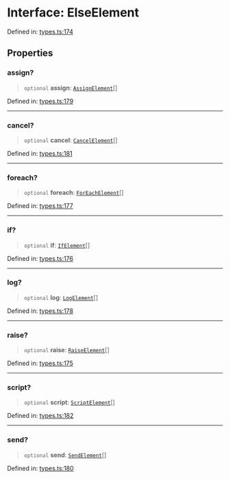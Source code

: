 # Interface: ElseElement

Defined in: [types.ts:174](https://github.com/caweinshenker/sxcml-js/blob/957847bdc6405b8502a575517be9bde5a1c195dc/src/types.ts#L174)

## Properties

### assign?

> `optional` **assign**: [`AssignElement`](AssignElement.md)[]

Defined in: [types.ts:179](https://github.com/caweinshenker/sxcml-js/blob/957847bdc6405b8502a575517be9bde5a1c195dc/src/types.ts#L179)

***

### cancel?

> `optional` **cancel**: [`CancelElement`](CancelElement.md)[]

Defined in: [types.ts:181](https://github.com/caweinshenker/sxcml-js/blob/957847bdc6405b8502a575517be9bde5a1c195dc/src/types.ts#L181)

***

### foreach?

> `optional` **foreach**: [`ForEachElement`](ForEachElement.md)[]

Defined in: [types.ts:177](https://github.com/caweinshenker/sxcml-js/blob/957847bdc6405b8502a575517be9bde5a1c195dc/src/types.ts#L177)

***

### if?

> `optional` **if**: [`IfElement`](IfElement.md)[]

Defined in: [types.ts:176](https://github.com/caweinshenker/sxcml-js/blob/957847bdc6405b8502a575517be9bde5a1c195dc/src/types.ts#L176)

***

### log?

> `optional` **log**: [`LogElement`](LogElement.md)[]

Defined in: [types.ts:178](https://github.com/caweinshenker/sxcml-js/blob/957847bdc6405b8502a575517be9bde5a1c195dc/src/types.ts#L178)

***

### raise?

> `optional` **raise**: [`RaiseElement`](RaiseElement.md)[]

Defined in: [types.ts:175](https://github.com/caweinshenker/sxcml-js/blob/957847bdc6405b8502a575517be9bde5a1c195dc/src/types.ts#L175)

***

### script?

> `optional` **script**: [`ScriptElement`](ScriptElement.md)[]

Defined in: [types.ts:182](https://github.com/caweinshenker/sxcml-js/blob/957847bdc6405b8502a575517be9bde5a1c195dc/src/types.ts#L182)

***

### send?

> `optional` **send**: [`SendElement`](SendElement.md)[]

Defined in: [types.ts:180](https://github.com/caweinshenker/sxcml-js/blob/957847bdc6405b8502a575517be9bde5a1c195dc/src/types.ts#L180)

